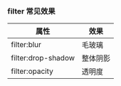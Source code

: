 ### filter 常见效果

| 属性          | 效果    |
|-------------|-------|
| filter:blur | 毛玻璃   |
| filter:drop-shadow | 整体阴影  |
| filter:opacity | 透明度   |

